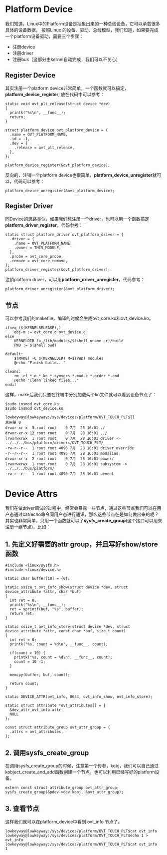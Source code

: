 # Platform Device

我们知道，Linux中的Platform设备是抽象出来的一种总线设备，它可以承载很多具体的设备数据。
按照Linux 的设备、驱动、总线模型，我们知道，如果要完成一个platform设备驱动，需要三个步骤：
+ 注册device
+ 注册driver
+ 注册bus（这部分由kernel自动完成，我们可以不关心）

## Register Device 

其实注册一个platform device非常简单，一个函数就可以搞定，**platform_device_register**, 放在代码中可以参考：
```
static void ovt_plt_release(struct device *dev)
{
  printk("%s\n", __func__);
  return;
}

struct platform_device ovt_platform_device = {
  .name = OVT_PLATFORM_NAME,
  .id = -1,
  .dev = {
    .release = ovt_plt_release,
  },
};

platform_device_register(&ovt_platform_device);
```

反向的，注销一个platform device也很简单，**platform_device_unregister**就可以，代码可以参考：
```
platform_device_unregister(&ovt_platform_device);
```

## Register Driver

同Device的思路类似，如果我们想注册一个driver，也可以用一个函数搞定**platform_driver_register**，代码参考：
```
static struct platform_driver ovt_platform_driver = {
  .driver = {
    .name = OVT_PLATFORM_NAME,
    .owner = THIS_MODULE,
  },
  .probe = ovt_core_probe,
  .remove = ovt_core_remove,
};
platform_driver_register(&ovt_platform_driver);
```

注销platform driver，可以用**platform_driver_unregister**，代码参考：
```
platform_driver_unregister(&ovt_platform_driver);
```

## 节点

可以参考我们的makefile，编译的时候会生成ovt_core.ko和ovt_device.ko。
```
ifneq ($(KERNELRELEASE),)
	obj-m := ovt_core.o ovt_device.o
else
	KERNELDIR ?= /lib/modules/$(shell uname -r)/build
	PWD := $(shell pwd)

default:
	$(MAKE) -C $(KERNELDIR) M=$(PWD) modules
	@echo "Finish build..."

cleans:
	rm -rf *.o *.ko *.symvers *.mod.c *.order *.cmd
	@echo "Clean linked files..."
endif
```
这样，make后我们只要在终端中分别加载两个ko文件就可以看到设备节点了：

```
$sudo insmod ovt_core.ko
$sudo insmod ovt_device.ko
```

```
lowkeyway@lowkeyway:/sys/devices/platform/OVT_TOUCH_PLT$ll
总用量 0
drwxr-xr-x  3 root root    0 7月  28 16:01 ./
drwxr-xr-x 12 root root    0 7月  28 16:01 ../
lrwxrwxrwx  1 root root    0 7月  28 16:01 driver -> ../../../bus/platform/drivers/OVT_TOUCH_PLT/
-rw-r--r--  1 root root 4096 7月  28 16:01 driver_override
-r--r--r--  1 root root 4096 7月  28 16:01 modalias
drwxr-xr-x  2 root root    0 7月  28 16:01 power/
lrwxrwxrwx  1 root root    0 7月  28 16:01 subsystem -> ../../../bus/platform/
-rw-r--r--  1 root root 4096 7月  28 16:01 uevent

```

# Device Attrs

我们在做driver调试的过程中，经常会暴露一些节点，通过这些节点我们可以在用户态通过cat/echo命令同用户态进行通讯，那么这些节点在是如何做出来的呢？
其实也非常简单，只用一个函数就可以了**sysfs_create_group**(这个接口可以用来注册一组节点)，比如：

## 1. 先定义好需要的attr group，并且写好show/store函数
```
#include <linux/sysfs.h>
#include <linux/device.h>

static char buffer[10] = {0};

static ssize_t ovt_info_show(struct device *dev, struct device_attribute *attr, char *buf)
{
  int ret = 0;
  printk("%s\n", __func__);
  ret = sprintf(buf, "%s", buffer);
  return ret; 
}

static ssize_t ovt_info_store(struct device *dev, struct device_attribute *attr, const char *buf, size_t count)
{
  int ret = 0;
  printk("%s, count = %d\n", __func__, count);

  if(count > 10) {
    printk("%s, count = %d\n", __func__, count);
    count = 10 -1;
  }
  
  memcpy(buffer, buf, count);

  return count; 
}

static DEVICE_ATTR(ovt_info, 0644, ovt_info_show, ovt_info_store);

static struct attribute *ovt_attributes[] = {
  &dev_attr_ovt_info.attr,
  NULL
};

const struct attribute_group ovt_attr_group = {
  .attrs = ovt_attributes,
};
```

## 2. 调用sysfs_create_group

在调用sysfs_create_group的时候，注意第一个传参，kobj，我们可以自己通过kobject_create_and_add函数创建一个节点，也可以利用已经写好的platform设备。

```
extern const struct attribute_group ovt_attr_group;
sysfs_create_group(&pdev->dev.kobj, &ovt_attr_group);
```


## 3. 查看节点

这样我们就可以在platform_device中看到 ovt_info 节点了。

```
lowkeyway@lowkeyway:/sys/devices/platform/OVT_TOUCH_PLT$cat ovt_info 
lowkeyway@lowkeyway:/sys/devices/platform/OVT_TOUCH_PLT$echo 1 > ovt_info 
lowkeyway@lowkeyway:/sys/devices/platform/OVT_TOUCH_PLT$cat ovt_info 
1
```
